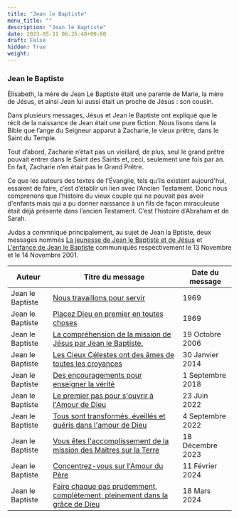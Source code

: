 ```yaml
---
title: "Jean le Baptiste"
menu_title: ""
description: "Jean le Baptiste"
date: 2023-05-31 06:25:48+00:80
draft: False
hidden: True
weight:
---
```

### Jean le Baptiste

Élisabeth, la mère de Jean Le Baptiste était une parente de Marie, la mère de Jésus, et ainsi Jean lui aussi était un proche de Jésus : son cousin.

Dans plusieurs messages, Jésus et Jean le Baptiste ont expliqué que le récit de la naissance de Jean était une pure fiction. Nous lisons dans la Bible que l’ange du Seigneur apparut à Zacharie, le vieux prêtre, dans le Saint du Temple.

Tout d’abord, Zacharie n’était pas un vieillard, de plus, seul le grand prêtre pouvait entrer dans le Saint des Saints et, ceci, seulement une fois par an. En fait, Zacharie n’en était pas le Grand Prêtre.

Ce que les auteurs des textes de l'Évangile, tels qu’ils existent aujourd'hui, essaient de faire, c’est d’établir un lien avec l’Ancien Testament. Donc nous comprenons que l’histoire du vieux couple qui ne pouvait pas avoir d'enfants mais qui a pu donner naissance à un fils de façon miraculeuse était déjà présente dans l’ancien Testament. C’est l’histoire d’Abraham et de Sarah.

Judas a commniqué principalement, au sujet de Jean la Bptiste, deux messages nommés [La jeunesse de Jean le Baptiste et de Jésus](/fr-contemporary-messages/fr-contemporary-messages-by-date-order/fr-contemporary-messages-2001/fr-2001-11-13-1-hr-judas/) et [L'enfance de Jean le Baptiste](/fr-contemporary-messages/fr-contemporary-messages-by-date-order/fr-contemporary-messages-2001/fr-2001-11-14-1-hr-judas/) communiqués respectivement le 13 Novembre et le 14 Novembre 2001.

**Auteur** | **Titre du message** | **Date du message**  
---|---|---
Jean le Baptiste | [Nous travaillons pour servir](/fr-contemporary-messages/fr-contemporary-messages-by-date-order/fr-contemporary-messages-1969/fr-81-1969-anonymous-john-the-baptist/) |   1969
Jean le Baptiste | [Placez Dieu en premier en toutes choses](/fr-contemporary-messages/fr-contemporary-messages-by-date-order/fr-contemporary-messages-1969/fr-172-1969-anonymous-john-the-baptist/) |   1969
Jean le Baptiste | [La compréhension de la mission de Jésus par Jean le Baptiste.](/fr-contemporary-messages/fr-contemporary-messages-by-date-order/fr-contemporary-messages-2006/fr-2006-10-19-1-fab-john-the-baptist/) | 19 Octobre 2006
Jean le Baptiste | [Les Cieux Célestes ont des âmes de toutes les croyances](/fr-contemporary-messages/fr-contemporary-messages-by-date-order/fr-contemporary-messages-2014/fr-2014-1-30-1-wv-john-the-baptist/) | 30 Janvier 2014
Jean le Baptiste | [Des encouragements pour enseigner la vérité](/fr-contemporary-messages/fr-contemporary-messages-by-date-order/fr-contemporary-messages-2018/fr-2018-9-1-5-js-john-the-baptist/) | 1 Septembre 2018
Jean le Baptiste | [Le premier pas pour s'ouvrir à l'Amour de Dieu](/fr-contemporary-messages/fr-contemporary-messages-by-date-order/fr-contemporary-messages-2022/fr-2022-6-23-2-jw-john-the-baptist/) | 23 Juin 2022
Jean le Baptiste | [Tous sont transformés, éveillés et guéris dans l'amour de Dieu](/fr-contemporary-messages/fr-contemporary-messages-by-date-order/fr-contemporary-messages-2022/fr-2022-9-4-2-af-john-the-baptist/) | 4 Septembre 2022
Jean le Baptiste | [Vous êtes l'accomplissement de la mission des Maîtres sur la Terre](/fr-contemporary-messages/fr-contemporary-messages-by-date-order/fr-contemporary-messages-2023/fr-2023-12-18-1-jw-john-the-baptist/) | 18 Décembre 2023
Jean le Baptiste | [Concentrez-vous sur l'Amour du Père](/fr-contemporary-messages/fr-contemporary-messages-by-date-order/fr-contemporary-messages-2024/fr-2024-2-11-2-em-john-the-baptist/) | 11 Février 2024
Jean le Baptiste | [Faire chaque pas prudemment, complètement, pleinement dans la grâce de Dieu ](/fr-contemporary-messages/fr-contemporary-messages-by-date-order/fr-contemporary-messages-2024/fr-2024-3-18-1-em-john-the-baptist/) | 18 Mars 2024
